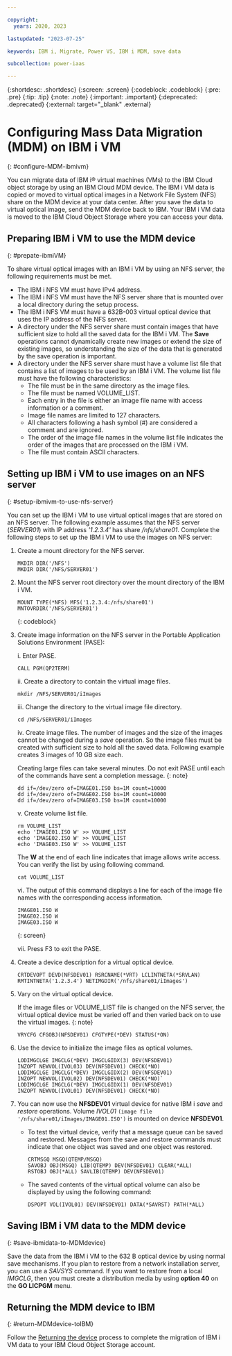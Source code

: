 ```yaml
---

copyright:
  years: 2020, 2023

lastupdated: "2023-07-25"

keywords: IBM i, Migrate, Power VS, IBM i MDM, save data

subcollection: power-iaas

---
```


{:shortdesc: .shortdesc}
{:screen: .screen}
{:codeblock: .codeblock}
{:pre: .pre}
{:tip: .tip}
{:note: .note}
{:important: .important}
{:deprecated: .deprecated}
{:external: target="_blank" .external}

# Configuring Mass Data Migration (MDM) on IBM i VM
{: #configure-MDM-ibmivm}

You can migrate data of IBM i&reg; virtual machines (VMs) to the IBM Cloud object storage by using an IBM Cloud MDM device. The IBM i VM data is copied or moved to virtual optical images in a Network File System (NFS) share on the MDM device at your data center. After you save the data to virtual optical image, send the MDM device back to IBM. Your IBM i VM data is moved to the IBM Cloud Object Storage where you can access your data.

<!-- ## Setting up IBM Cloud Storage Object account
{: #setup-ibmcloud-storageobject}

You can set up your IBM Cloud Object Storage account for data migration and request a pre-configured storage device that can be used to move your data to IBM Cloud Object Storage. For more information, see [Getting started tutorial](/docs/mass-data-migration?topic=mass-data-migration-getting-started-tutorial) on MDM and [Mass Data Migration overview](/docs/mass-data-migration?topic=mass-data-migration-overview).

## Configuring MDM device on IBM i VM
{: #configure-MDMdevice-ibmiVM}

After you receive the pre-configured storage device, use the following checklist to complete the MDM device setup.

1. [Connect the MDM device to your IBM i VM](/docs/mass-data-migration?topic=mass-data-migration-connect-device).

2. [Update the network settings of the MDM device to connect it to your local network](/docs/mass-data-migration?topic=mass-data-migration-ip-settings).

3. [Log in to the MDM device user interface](/docs/mass-data-migration?topic=mass-data-migration-access-ui).

4. [Unlock the storage pool of the MDM device](/docs/mass-data-migration?topic=mass-data-migration-unlock-storage-pool).

5. [Ensure the NFS shares are set up correctly for the IBM i VM](/docs/mass-data-migration?topic=mass-data-migration-connect-nfs-share). The NFS directory (or a parent directory) that contains the virtual optical images must be shared with the following characteristics:

   * Share with the following IP addresses:
     * IP address of the IBM i client VM.
     * You must connect to the IP address of the service tools server. For instructions on setting up service tools server, see [Configuring the service tools server for DST](https://www.ibm.com/support/knowledgecenter/ssw_ibm_i_74/rzamh/rzamhsrvtoolsrvr4dst.html).
     * You must connect to the network share of the MDM device with both read and writer access. -->

## Preparing IBM i VM to use the MDM device
{: #prepate-ibmiVM}

To share virtual optical images with an IBM i VM by using an NFS server, the following requirements must be met.

* The IBM i NFS VM must have IPv4 address.
* The IBM i NFS VM must have the NFS server share that is mounted over a local directory during the setup process.
* The IBM i NFS VM must have a 632B-003 virtual optical device that uses the IP address of the NFS server.
* A directory under the NFS server share must contain images that have sufficient size to hold all the saved data for the IBM i VM. The **Save** operations cannot dynamically create new images or extend the size of existing images, so understanding the size of the data that is generated by the save operation is important.
* A directory under the NFS server share must have a volume list file that contains a list of images to be used by an IBM i VM. The volume list file must have the following characteristics:
    * The file must be in the same directory as the image files.
    * The file must be named VOLUME_LIST.
    * Each entry in the file is either an image file name with access information or a comment.
    * Image file names are limited to 127 characters.
    * All characters following a hash symbol (#) are considered a comment and are ignored.
    * The order of the image file names in the volume list file indicates the order of the images that are processed on the IBM i VM.
    * The file must contain ASCII characters.

## Setting up IBM i VM to use images on an NFS server
{: #setup-ibmivm-to-use-nfs-server}

You can set up the IBM i VM to use virtual optical images that are stored on an NFS server. The following example assumes that the NFS server (*SERVER01*) with IP address *'1.2.3.4'* has share */nfs/share01*. Complete the following steps to set up the IBM i VM to use the images on NFS server:

1. Create a mount directory for the NFS server.

    ```text
    MKDIR DIR('/NFS')
    MKDIR DIR('/NFS/SERVER01')
    ```

2. Mount the NFS server root directory over the mount directory of the IBM i VM.

    ```text
    MOUNT TYPE(*NFS) MFS('1.2.3.4:/nfs/share01') MNTOVRDIR('/NFS/SERVER01')
    ```
    {: codeblock}

3. Create image information on the NFS server in the Portable Application Solutions Environment (PASE):

   i. Enter PASE.

    ```text
    CALL PGM(QP2TERM)
    ```

   ii. Create a directory to contain the virtual image files.

    ```text
    mkdir /NFS/SERVER01/iImages
    ```

   iii. Change the directory to the virtual image file directory.

    ```text
    cd /NFS/SERVER01/iImages
    ```

   iv. Create image files. The number of images and the size of the images cannot be changed during a *save* operation. So the image files must be created with sufficient size to hold all the saved data. Following example creates 3 images of 10 GB size each.

   Creating large files can take several minutes. Do not exit PASE until each of the commands have sent a completion message.
   {: note}

    ```text
    dd if=/dev/zero of=IMAGE01.ISO bs=1M count=10000
    dd if=/dev/zero of=IMAGE02.ISO bs=1M count=10000
    dd if=/dev/zero of=IMAGE03.ISO bs=1M count=10000
    ```

   v. Create volume list file.

    ```text
    rm VOLUME_LIST
    echo 'IMAGE01.ISO W' >> VOLUME_LIST
    echo 'IMAGE02.ISO W' >> VOLUME_LIST
    echo 'IMAGE03.ISO W' >> VOLUME_LIST
    ```

   The **W** at the end of each line indicates that image allows write access. You can verify the list by using following command.

      ```text
      cat VOLUME_LIST
      ```

   vi. The output of this command displays a line for each of the image file names with the corresponding access information.

    ```text
    IMAGE01.ISO W
    IMAGE02.ISO W
    IMAGE03.ISO W
    ```
   {: screen}

   vii. Press F3 to exit the PASE.

4. Create a device description for a virtual optical device.

    ```text
    CRTDEVOPT DEVD(NFSDEV01) RSRCNAME(*VRT) LCLINTNETA(*SRVLAN)
    RMTINTNETA('1.2.3.4') NETIMGDIR('/nfs/share01/iImages')
    ```

5. Vary on the virtual optical device.

   If the image files or VOLUME_LIST file is changed on the NFS server, the virtual optical device must be varied off and then varied back on to use the virtual images.
   {: note}

    ```text
    VRYCFG CFGOBJ(NFSDEV01) CFGTYPE(*DEV) STATUS(*ON)
    ```

6. Use the device to initialize the image files as optical volumes.

    ```text
    LODIMGCLGE IMGCLG(*DEV) IMGCLGIDX(3) DEV(NFSDEV01)
    INZOPT NEWVOL(IVOL03) DEV(NFSDEV01) CHECK(*NO)
    LODIMGCLGE IMGCLG(*DEV) IMGCLGIDX(2) DEV(NFSDEV01)
    INZOPT NEWVOL(IVOL02) DEV(NFSDEV01) CHECK(*NO)`
    LODIMGCLGE IMGCLG(*DEV) IMGCLGIDX(1) DEV(NFSDEV01) 
    INZOPT NEWVOL(IVOL01) DEV(NFSDEV01) CHECK(*NO)
    ```

7. You can now use the **NFSDEV01** virtual device for native IBM i *save* and *restore* operations. Volume *IVOL01* `(image file '/nfs/share01/iImages/IMAGE01.ISO')` is mounted on device **NFSDEV01**.

   * To test the virtual device, verify that a message queue can be saved and restored. Messages from the save and restore commands must indicate that one object was saved and one object was restored.

      ```text
      CRTMSGQ MSGQ(QTEMP/MSGQ)
      SAVOBJ OBJ(MSGQ) LIB(QTEMP) DEV(NFSDEV01) CLEAR(*ALL)
      RSTOBJ OBJ(*ALL) SAVLIB(QTEMP) DEV(NFSDEV01)
      ```

   * The saved contents of the virtual optical volume can also be displayed by using the following command:

      ```text
      DSPOPT VOL(IVOL01) DEV(NFSDEV01) DATA(*SAVRST) PATH(*ALL)
      ```

## Saving IBM i VM data to the MDM device
{: #save-ibmidata-to-MDMdevice}

Save the data from the IBM i VM to the 632 B optical device by using normal save mechanisms. If you plan to restore from a network installation server, you can use a *SAVSYS* command. If you want to restore from a local *IMGCLG*, then you must create a distribution media by using **option 40** on the **GO LICPGM** menu.

## Returning the MDM device to IBM
{: #return-MDMdevice-toIBM}

Follow the [Returning the device](/docs/mass-data-migration?topic=mass-data-migration-return-device) process to complete the migration of IBM i VM data to your IBM Cloud Object Storage account.
